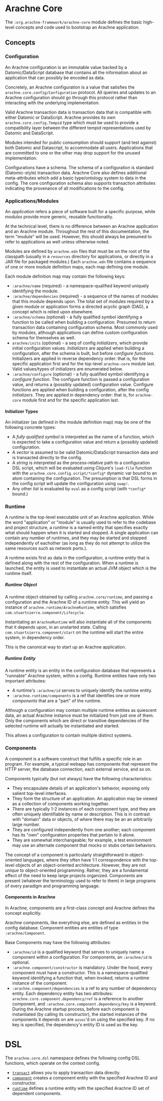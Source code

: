 <h1>Arachne Core</h1>

The `:org.arachne-framework/arachne-core` module defines the basic high-level concepts and code used to bootstrap an Arachne application.

## Concepts

### Configuration

An Arachne configuration is an immutable value backed by a Datomic/DataScript database that contains all the information about an application that can possibly be encoded as data.

Concretely, an Arachne configuration is a value that satisfies the `arachne.core.config/Configuration` protocol. All queries and updates to an Arachne configuration should go through this protocol rather than interacting with the underlying implementation.

Valid Arachne transaction data is transaction data that is compatible with either Datomic or DataScript. Arachne provides its own `arachne.core.config.Tempid` type which must be used to provide a compatibility layer between the different tempid representations used by Datomic and DataScript.

Modules intended for public consumption should support (and test against) both Datomic and Datascript, to accommodate all users. Applications that are committed to one or the other may drop support for the unused implementation.

Configurations have a schema. The schema of a configuration is standard (Datomic-style) transaction data. Arachne Core also defines additional meta-attributes which add a basic type/ontology system to data in the config. The core configuration schema also supports transaction attributes indicating the provenance of all modifications to the config.


### Applications/Modules

An _application_ refers a piece of software built for a specific purpose, while _modules_ provide more generic, reusable functionality.

At the technical level, there is no difference between an Arachne application and an Arachne module. Throughout the rest of this documentation, the term "module" will be used. However, this should always be presumed to refer to applications as well unless otherwise noted.

Modules are defined by `arachne.edn` files that must be on the root of the classpath (usually in a `resources` directory for applications, or directly in a JAR file for packaged modules.) Each `arachne.edn` file contains a sequence of one or more module definition maps, each map defining one module.

Each module definition map may contain the following keys:

- `:arachne/name` (required) - a namespace-qualified keyword uniquely identifying the module.
- `:arachne/dependencies` (required) - a sequence of the names of modules that this module depends upon. The total set of modules required by a given module or application forms a directed acyclic graph (DAG), a concept which is relied upon elsewhere.
- `:arachne/schema` (optional) - a fully qualified symbol identifying a function to be called when building a configuration. Presumed to return  transaction data containing configuration schema. Most commonly used by modules, although applications can define custom configuration schema for themselves as well.
- `arachne/inits` (optional) - a seq of config _initializers_, which provide initial configuration values. _Initializers_ are applied when building a configuration, after the schema is built, but before _configure functions_. Initializers are applied in reverse dependency order: that is, for the specific application first and for the top-level `arachne-core` module last. Valid values/types of initializers are enumerated below.
- `:arachne/configure` (optional) - a fully qualified symbol identifying a *configure function*. The configure function is passed a configuration value, and returns a (possibly updated) configuration value. Configure functions are applied when building a configuration, after the config _initializers_. They are applied in dependency order: that is, for `arachne-core` module first and for the specific application last.

#### Initializer Types

An initializer (as defined in the module definition map) may be one of the following concrete types:

- A _fully qualified symbol_ is interpreted as the name of a function, which is expected to take a configuration value and return a (possibly updated) configuration.
- A _vector_ is assumed to be valid Datomic/DataScript transaction data and is transacted directly to the config.
- A _string_ is interpreted as the process-relative path to a configuration DSL script, which will be evaluated using Clojure's `load-file` function with the `arachne.core.config.script/*config*` dynamic var bound to an atom containing the configuration. The presumption is that DSL forms in the config script will update the configuration using `swap!`.
- Any other _list_ is evaluated by `eval` as a config script (with `*config*` bound.)

### Runtime

A _runtime_ is the top-level executable unit of an Arachne application. While the word "application" or "module" is usually used to refer to the codebase and project structure, a _runtime_ is a named entity that specifies exactly what should happen when it is started and stopped. A single application can contain any number of runtimes, and they may be started and stopped independently of eachother (as long as they do not attempt to utilize the same resources such as network ports.).

A runtime exists first as data in the configuration, a runtime _entity_ that is defined along with the rest of the configuration. When a runtime is launched, the entity is used to instantiate an actual JVM object which is the runtime itself.

##### Runtime Object

A runtime object obtained by calling `arachne.core/runtime`, and passing a configuration and the Arachne ID of a runtime entity. This will yield an instance of `arachne.runtime/ArachneRuntime`, which satisfies `com.stuartsierra.component/Lifecycle`.

Instantiating an `ArachneRuntime` will also instantiate all of the components that it depends upon, in an unstarted state. Calling `com.stuartsierra.component/start` on the runtime will start the entire system, in dependency order.

This is the canonical way to start up an Arachne application.

##### Runtime Entity

A runtime entity is an entity in the configuration database that represents a "runnable" Arachne system, within a config. Runtime entities have only two important attributes:

- A runtime's `:arachne/id` serves to uniquely identify the runtime entity.
- `:arachne.runtime/components` is a ref that identifies one or more _components_ that are a "part" of the runtime.

Although a configuration may contain multiple runtime entities as quiescent data, an actual Arachne instance must be initialized from just one of them. Only the components which are direct or transitive dependencies of the selected runtime will actually be instantiated and started.

This allows a configuration to contain multiple distinct systems.

### Components

A component is a software construct that fulfills a specific role in an program. For example, a typical webapp has components that represent the HTTP server, the database connection, each external service, and so on.

Components typically (but not always) have the following characteristics:

 - They encapsulate details of an application's behavior, exposing only salient top-level interfaces.
 - They form the structure of an application. An application may be viewed as a collection of components working together.
 - There are typically 1-2 instances of each component type, and they are often uniquely identifiable by name or description. This is in contrast with "domain" data or objects, of where there may be an an arbitrarily large number.
 - They are configured independently from one another; each component has its "own" configuration properties that pertain to it alone.
 - They are somewhat interchangeable; for example, a test environment may use an alternate component that mocks or stubs certain behaviors.

The concept of a component is particularly straightforward in object-oriented languages, where they often have 1:1 correspondence with the top-level objects of an object-oriented architecture. However, they are not unique to object-oriented programming. Rather, they are a fundamental effect of the need to keep large projects organized. Components are present (whatever the terminology used to refer to them) in large programs of every paradigm and programming language.

#### Components in Arachne

In Arachne, components are a first-class concept and Arachne defines the concept explicitly.

Arachne components, like everything else, are defined as entities in the config database. Component entities are entities of type `:arachne/Component`.

Base Components may have the following attributes:

- `:arachne/id` is a qualified keyword that serves to uniquely name a component within a configuration. For components, an `:arachne/id` is optional.
- `:arachne.component/constructor` is mandatory. Under the hood, every component must have a constructor. This is a namespace-qualified keyword identifying a function that, when invoked, returns a runtime instance of the component.
- `:arachne.component/dependencies` is a ref to any number of dependency entity. Each dependency entity has two attributes: `arachne.core.component.dependency/ref` is a reference to another component, and `:arachne.core.component.dependency/key` is a keyword. During the Arachne startup process, before each component is instantiated (by calling its constructor), the started instances of the components it depends on are `assoc`'d on using the specified key. If no key is specified, the dependency's entity ID is used as the key.

# DSL

The `arachne.core.dsl` namespace defines the following config DSL functions, which operate on the context config.

- [`transact`](../api/arachne.core.dsl.html#var-transact) allows you to apply transaction data directly.
- [`component`](../api/arachne.core.dsl.html#var-component) creates a component entity with the specified Arachne ID and constructor.
- [`runtime`](../api/arachne.core.dsl.html#var-runtime) defines a runtime entity with the specified Arachne ID set of dependent components.
